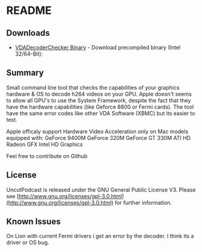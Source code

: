 README
======

Downloads
---------
* [VDADecoderChecker Binary](https://github.com/downloads/cylonbrain/VDADecoderCheck/VDADecoderChecker) - Download precompiled binary (Intel 32/64-Bit):

Summary
----------

Small command line tool that checks the capabilities of your graphics hardware & OS to decode h264 videos on your GPU. Apple doesn't seems to allow all GPU's to use the System Framework, despite the fact that they have the hardware capabilities (like Geforce 8800 or Fermi cards). The tool have the same error codes like other VDA Software (XBMC) but its easier to test.



Apple officaly support Hardware Video Acceleration only on Mac models equipped with: 
GeForce 9400M
GeForce 320M
GeForce GT 330M
ATI HD Radeon GFX
Intel HD Graphics

Feel free to contribute on Github

License
-------
UncutPodcast is released under the GNU General Public License V3. Please see
[http://www.gnu.org/licenses/gpl-3.0.html](http://www.gnu.org/licenses/gpl-3.0.html) for further information.

Known Issues
------------
On Lion with current Fermi drivers i get an error by the decoder. I think its a driver or OS bug.